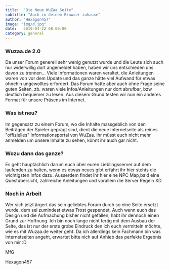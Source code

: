 ```yaml
---
title:  "Die Neue WuZaa Seite"
subtitle: "Auch in deinem Browser zuhause"
author: "Hexagon457"
image: "img/d.jpg"
date:   2019-04-22 08:00:00
category: general
---
```


### Wuzaa.de 2.0
Da unser Forum generell sehr wenig genutzt wurde und die Leute sich auch nur widerwillig dort angemeldet haben, haben wir uns entschieden uns davon zu trennen... Viele Informationen waren veraltet, die Anleitungen waren von vor dem Update und das ganze hätte viel Aufwand für etwas ohnehin ungewolltes erfordert. Das Forum hatte aber auch ohne Frage seine guten Seiten, zb. waren viele Infos/Anleitungen nur dort abrufbar, bzw deutlich bequemer zu lesen. Aus diesem Grund testen wir nun ein anderes Format für unsere Präsens im Internet.

### Was ist neu?
Im gegensatz zu einem Forum, wo die Inhalte massgeblich von den Beiträgen der Spieler geprägt sind, dient die neue Internetseite als reines "offizielles" Informationsportal von WuZaa. Ihr müsst euch nicht mehr anmelden um unsere Inhalte zu sehen, könnt ihr auch gar nicht.

### Wozu dann das ganze?
Es geht hauptächlich darum euch über euren Lieblingsserver auf dem laufenden zu halten, wenn es etwas neues gibt erfahrt ihr hier stehts die wichtigsten Infos dazu. Ausserdem findet ihr hier eine NPC Map,bald eine Questübersicht, zahlreiche Anleitungen und vorallem die Server Regeln XD

### Noch in Arbeit
Wer sich jetzt ärgert das sein geliebtes Forum durch so eine Seite ersetzt wurde, dem sei zumindest etwas Trost gespendet. Auch wenn euch das Design und die Aufmachung bisher nicht gefallen, habt ihr dennoch einen Grund zur Hoffnung. Ich bin noch lange nicht fertig mit dem Ausbau der Seite, das ist nur der erste grobe Eindruck den ich euch vermitteln möchte, wie es mit Wuzaa.de weiter geht. Da ich allerdings kein Fachmann bin was Internetseiten angeht, erwartet bitte nich auf Anhieb das perfekte Ergebnis von mir :D

MfG

Hexagon457